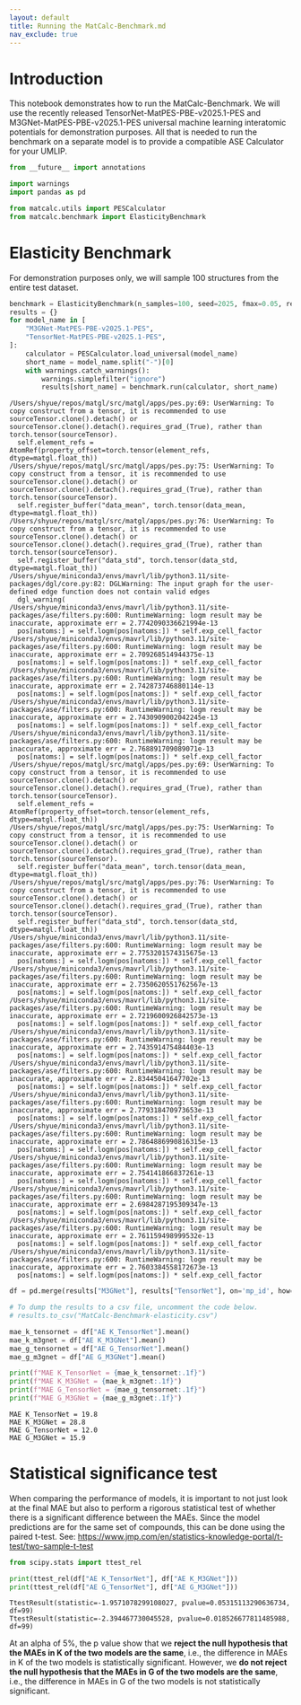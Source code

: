 ```yaml
---
layout: default
title: Running the MatCalc-Benchmark.md
nav_exclude: true
---
```


# Introduction

This notebook demonstrates how to run the MatCalc-Benchmark. We will use the recently released TensorNet-MatPES-PBE-v2025.1-PES and M3GNet-MatPES-PBE-v2025.1-PES universal machine learning interatomic potentials for demonstration purposes. All that is needed to run the benchmark on a separate model is to provide a compatible ASE Calculator for your UMLIP.


```python
from __future__ import annotations

import warnings
import pandas as pd

from matcalc.utils import PESCalculator
from matcalc.benchmark import ElasticityBenchmark
```

# Elasticity Benchmark

For demonstration purposes only, we will sample 100 structures from the entire test dataset.


```python
benchmark = ElasticityBenchmark(n_samples=100, seed=2025, fmax=0.05, relax_structure=True)
results = {}
for model_name in [
    "M3GNet-MatPES-PBE-v2025.1-PES",
    "TensorNet-MatPES-PBE-v2025.1-PES",
]:
    calculator = PESCalculator.load_universal(model_name)
    short_name = model_name.split("-")[0]
    with warnings.catch_warnings():
        warnings.simplefilter("ignore")
        results[short_name] = benchmark.run(calculator, short_name)
```

    /Users/shyue/repos/matgl/src/matgl/apps/pes.py:69: UserWarning: To copy construct from a tensor, it is recommended to use sourceTensor.clone().detach() or sourceTensor.clone().detach().requires_grad_(True), rather than torch.tensor(sourceTensor).
      self.element_refs = AtomRef(property_offset=torch.tensor(element_refs, dtype=matgl.float_th))
    /Users/shyue/repos/matgl/src/matgl/apps/pes.py:75: UserWarning: To copy construct from a tensor, it is recommended to use sourceTensor.clone().detach() or sourceTensor.clone().detach().requires_grad_(True), rather than torch.tensor(sourceTensor).
      self.register_buffer("data_mean", torch.tensor(data_mean, dtype=matgl.float_th))
    /Users/shyue/repos/matgl/src/matgl/apps/pes.py:76: UserWarning: To copy construct from a tensor, it is recommended to use sourceTensor.clone().detach() or sourceTensor.clone().detach().requires_grad_(True), rather than torch.tensor(sourceTensor).
      self.register_buffer("data_std", torch.tensor(data_std, dtype=matgl.float_th))
    /Users/shyue/miniconda3/envs/mavrl/lib/python3.11/site-packages/dgl/core.py:82: DGLWarning: The input graph for the user-defined edge function does not contain valid edges
      dgl_warning(
    /Users/shyue/miniconda3/envs/mavrl/lib/python3.11/site-packages/ase/filters.py:600: RuntimeWarning: logm result may be inaccurate, approximate err = 2.7742090336621994e-13
      pos[natoms:] = self.logm(pos[natoms:]) * self.exp_cell_factor
    /Users/shyue/miniconda3/envs/mavrl/lib/python3.11/site-packages/ase/filters.py:600: RuntimeWarning: logm result may be inaccurate, approximate err = 2.709268514944375e-13
      pos[natoms:] = self.logm(pos[natoms:]) * self.exp_cell_factor
    /Users/shyue/miniconda3/envs/mavrl/lib/python3.11/site-packages/ase/filters.py:600: RuntimeWarning: logm result may be inaccurate, approximate err = 2.742873746880114e-13
      pos[natoms:] = self.logm(pos[natoms:]) * self.exp_cell_factor
    /Users/shyue/miniconda3/envs/mavrl/lib/python3.11/site-packages/ase/filters.py:600: RuntimeWarning: logm result may be inaccurate, approximate err = 2.7430909002042245e-13
      pos[natoms:] = self.logm(pos[natoms:]) * self.exp_cell_factor
    /Users/shyue/miniconda3/envs/mavrl/lib/python3.11/site-packages/ase/filters.py:600: RuntimeWarning: logm result may be inaccurate, approximate err = 2.768891709089071e-13
      pos[natoms:] = self.logm(pos[natoms:]) * self.exp_cell_factor
    /Users/shyue/repos/matgl/src/matgl/apps/pes.py:69: UserWarning: To copy construct from a tensor, it is recommended to use sourceTensor.clone().detach() or sourceTensor.clone().detach().requires_grad_(True), rather than torch.tensor(sourceTensor).
      self.element_refs = AtomRef(property_offset=torch.tensor(element_refs, dtype=matgl.float_th))
    /Users/shyue/repos/matgl/src/matgl/apps/pes.py:75: UserWarning: To copy construct from a tensor, it is recommended to use sourceTensor.clone().detach() or sourceTensor.clone().detach().requires_grad_(True), rather than torch.tensor(sourceTensor).
      self.register_buffer("data_mean", torch.tensor(data_mean, dtype=matgl.float_th))
    /Users/shyue/repos/matgl/src/matgl/apps/pes.py:76: UserWarning: To copy construct from a tensor, it is recommended to use sourceTensor.clone().detach() or sourceTensor.clone().detach().requires_grad_(True), rather than torch.tensor(sourceTensor).
      self.register_buffer("data_std", torch.tensor(data_std, dtype=matgl.float_th))
    /Users/shyue/miniconda3/envs/mavrl/lib/python3.11/site-packages/ase/filters.py:600: RuntimeWarning: logm result may be inaccurate, approximate err = 2.7753201574315675e-13
      pos[natoms:] = self.logm(pos[natoms:]) * self.exp_cell_factor
    /Users/shyue/miniconda3/envs/mavrl/lib/python3.11/site-packages/ase/filters.py:600: RuntimeWarning: logm result may be inaccurate, approximate err = 2.7350620551762567e-13
      pos[natoms:] = self.logm(pos[natoms:]) * self.exp_cell_factor
    /Users/shyue/miniconda3/envs/mavrl/lib/python3.11/site-packages/ase/filters.py:600: RuntimeWarning: logm result may be inaccurate, approximate err = 2.7219600926842573e-13
      pos[natoms:] = self.logm(pos[natoms:]) * self.exp_cell_factor
    /Users/shyue/miniconda3/envs/mavrl/lib/python3.11/site-packages/ase/filters.py:600: RuntimeWarning: logm result may be inaccurate, approximate err = 2.743591475484403e-13
      pos[natoms:] = self.logm(pos[natoms:]) * self.exp_cell_factor
    /Users/shyue/miniconda3/envs/mavrl/lib/python3.11/site-packages/ase/filters.py:600: RuntimeWarning: logm result may be inaccurate, approximate err = 2.83445041647702e-13
      pos[natoms:] = self.logm(pos[natoms:]) * self.exp_cell_factor
    /Users/shyue/miniconda3/envs/mavrl/lib/python3.11/site-packages/ase/filters.py:600: RuntimeWarning: logm result may be inaccurate, approximate err = 2.779318470973653e-13
      pos[natoms:] = self.logm(pos[natoms:]) * self.exp_cell_factor
    /Users/shyue/miniconda3/envs/mavrl/lib/python3.11/site-packages/ase/filters.py:600: RuntimeWarning: logm result may be inaccurate, approximate err = 2.7864886990816315e-13
      pos[natoms:] = self.logm(pos[natoms:]) * self.exp_cell_factor
    /Users/shyue/miniconda3/envs/mavrl/lib/python3.11/site-packages/ase/filters.py:600: RuntimeWarning: logm result may be inaccurate, approximate err = 2.754141866837261e-13
      pos[natoms:] = self.logm(pos[natoms:]) * self.exp_cell_factor
    /Users/shyue/miniconda3/envs/mavrl/lib/python3.11/site-packages/ase/filters.py:600: RuntimeWarning: logm result may be inaccurate, approximate err = 2.6984287195309347e-13
      pos[natoms:] = self.logm(pos[natoms:]) * self.exp_cell_factor
    /Users/shyue/miniconda3/envs/mavrl/lib/python3.11/site-packages/ase/filters.py:600: RuntimeWarning: logm result may be inaccurate, approximate err = 2.761159498999532e-13
      pos[natoms:] = self.logm(pos[natoms:]) * self.exp_cell_factor
    /Users/shyue/miniconda3/envs/mavrl/lib/python3.11/site-packages/ase/filters.py:600: RuntimeWarning: logm result may be inaccurate, approximate err = 2.7603384558172673e-13
      pos[natoms:] = self.logm(pos[natoms:]) * self.exp_cell_factor



```python
df = pd.merge(results["M3GNet"], results["TensorNet"], on='mp_id', how='inner')
```


```python
# To dump the results to a csv file, uncomment the code below.
# results.to_csv("MatCalc-Benchmark-elasticity.csv")
```


```python
mae_k_tensornet = df["AE K_TensorNet"].mean()
mae_k_m3gnet = df["AE K_M3GNet"].mean()
mae_g_tensornet = df["AE G_TensorNet"].mean()
mae_g_m3gnet = df["AE G_M3GNet"].mean()

print(f"MAE K_TensorNet = {mae_k_tensornet:.1f}")
print(f"MAE K_M3GNet = {mae_k_m3gnet:.1f}")
print(f"MAE G_TensorNet = {mae_g_tensornet:.1f}")
print(f"MAE G_M3GNet = {mae_g_m3gnet:.1f}")
```

    MAE K_TensorNet = 19.8
    MAE K_M3GNet = 28.8
    MAE G_TensorNet = 12.0
    MAE G_M3GNet = 15.9


# Statistical significance test

When comparing the performance of models, it is important to not just look at the final MAE but also to perform a rigorous statistical test of whether there is a significant difference between the MAEs. Since the model predictions are for the same set of compounds, this can be done using the paired t-test. See: https://www.jmp.com/en/statistics-knowledge-portal/t-test/two-sample-t-test


```python
from scipy.stats import ttest_rel
```


```python
print(ttest_rel(df["AE K_TensorNet"], df["AE K_M3GNet"]))
print(ttest_rel(df["AE G_TensorNet"], df["AE G_M3GNet"]))
```

    TtestResult(statistic=-1.9571078299108027, pvalue=0.05315113290636734, df=99)
    TtestResult(statistic=-2.394467730045528, pvalue=0.018526677811485988, df=99)


At an alpha of 5%, the p value show that we **reject the null hypothesis that the MAEs in K of the two models are the same**, i.e., the difference in MAEs in K of the two models is statistically significant. However, we **do not reject the null hypothesis that the MAEs in G of the two models are the same**, i.e., the difference in MAEs in G of the two models is not statistically significant.
